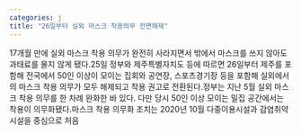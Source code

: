 ```yaml
---
categories: j
title: "26일부터 실외 마스크 착용의무 전면해제"
---
```

17개월 만에 실외 마스크 착용 의무가 완전히 사라지면서 밖에서 마스크를 쓰지 않아도 과태료를 물지 않게 됐다.25일 정부와 제주특별자치도 등에 따르면 26일부터 제주를 포함해 전국에서 50인 이상이 모이는 집회와 공연장, 스포츠경기장 등을 포함해 실외에서의 마스크 착용 의무가 모두 해제되고 착용 권고로 전환된다.정부는 지난 5월 실외 마스크 착용 의무를 한 차례 완화한 바 있다. 다만 당시 50인 이상 모이는 밀집 공간에서는 착용이 의무화됐다.마스크 착용 의무화 조치는 2020년 10월 다중이용시설과 감염취약시설을 중심으로 처음
